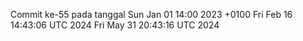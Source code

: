 Commit ke-55 pada tanggal Sun Jan 01 14:00 2023 +0100
Fri Feb 16 14:43:06 UTC 2024
Fri May 31 20:43:16 UTC 2024
